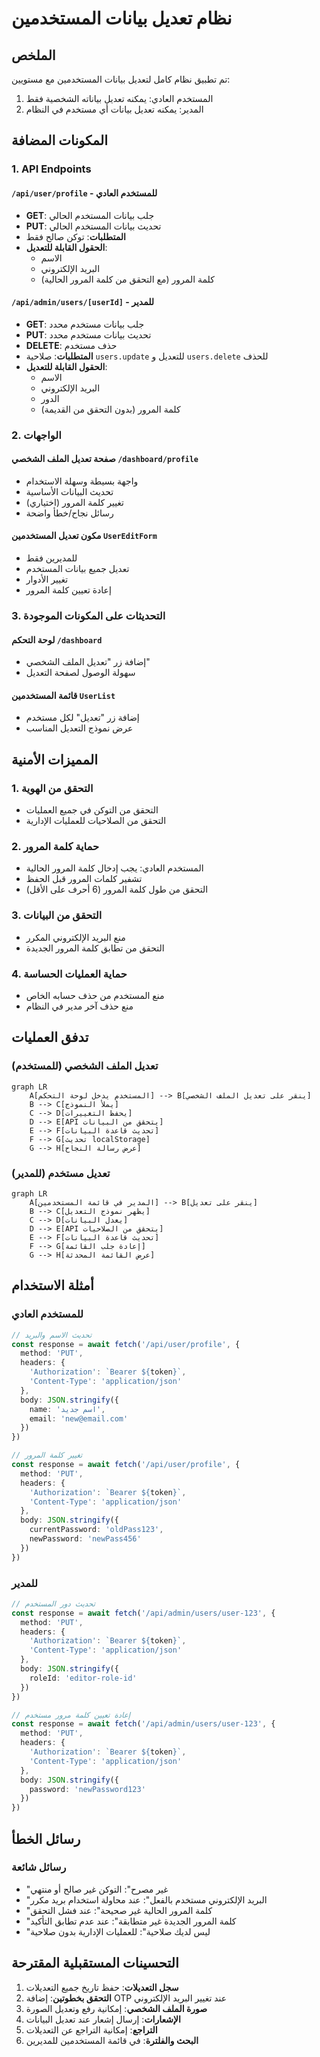 # نظام تعديل بيانات المستخدمين

## الملخص
تم تطبيق نظام كامل لتعديل بيانات المستخدمين مع مستويين:
1. المستخدم العادي: يمكنه تعديل بياناته الشخصية فقط
2. المدير: يمكنه تعديل بيانات أي مستخدم في النظام

## المكونات المضافة

### 1. API Endpoints

#### `/api/user/profile` - للمستخدم العادي
- **GET**: جلب بيانات المستخدم الحالي
- **PUT**: تحديث بيانات المستخدم الحالي
- **المتطلبات**: توكن صالح فقط
- **الحقول القابلة للتعديل**:
  - الاسم
  - البريد الإلكتروني
  - كلمة المرور (مع التحقق من كلمة المرور الحالية)

#### `/api/admin/users/[userId]` - للمدير
- **GET**: جلب بيانات مستخدم محدد
- **PUT**: تحديث بيانات مستخدم محدد
- **DELETE**: حذف مستخدم
- **المتطلبات**: صلاحية `users.update` للتعديل و `users.delete` للحذف
- **الحقول القابلة للتعديل**:
  - الاسم
  - البريد الإلكتروني
  - الدور
  - كلمة المرور (بدون التحقق من القديمة)

### 2. الواجهات

#### صفحة تعديل الملف الشخصي `/dashboard/profile`
- واجهة بسيطة وسهلة الاستخدام
- تحديث البيانات الأساسية
- تغيير كلمة المرور (اختياري)
- رسائل نجاح/خطأ واضحة

#### مكون تعديل المستخدمين `UserEditForm`
- للمديرين فقط
- تعديل جميع بيانات المستخدم
- تغيير الأدوار
- إعادة تعيين كلمة المرور

### 3. التحديثات على المكونات الموجودة

#### لوحة التحكم `/dashboard`
- إضافة زر "تعديل الملف الشخصي"
- سهولة الوصول لصفحة التعديل

#### قائمة المستخدمين `UserList`
- إضافة زر "تعديل" لكل مستخدم
- عرض نموذج التعديل المناسب

## المميزات الأمنية

### 1. التحقق من الهوية
- التحقق من التوكن في جميع العمليات
- التحقق من الصلاحيات للعمليات الإدارية

### 2. حماية كلمة المرور
- المستخدم العادي: يجب إدخال كلمة المرور الحالية
- تشفير كلمات المرور قبل الحفظ
- التحقق من طول كلمة المرور (6 أحرف على الأقل)

### 3. التحقق من البيانات
- منع البريد الإلكتروني المكرر
- التحقق من تطابق كلمة المرور الجديدة

### 4. حماية العمليات الحساسة
- منع المستخدم من حذف حسابه الخاص
- منع حذف آخر مدير في النظام

## تدفق العمليات

### تعديل الملف الشخصي (للمستخدم)
```mermaid
graph LR
    A[المستخدم يدخل لوحة التحكم] --> B[ينقر على تعديل الملف الشخصي]
    B --> C[يملأ النموذج]
    C --> D[يحفظ التغييرات]
    D --> E[API يتحقق من البيانات]
    E --> F[تحديث قاعدة البيانات]
    F --> G[تحديث localStorage]
    G --> H[عرض رسالة النجاح]
```

### تعديل مستخدم (للمدير)
```mermaid
graph LR
    A[المدير في قائمة المستخدمين] --> B[ينقر على تعديل]
    B --> C[يظهر نموذج التعديل]
    C --> D[يعدل البيانات]
    D --> E[API يتحقق من الصلاحيات]
    E --> F[تحديث قاعدة البيانات]
    F --> G[إعادة جلب القائمة]
    G --> H[عرض القائمة المحدثة]
```

## أمثلة الاستخدام

### للمستخدم العادي
```typescript
// تحديث الاسم والبريد
const response = await fetch('/api/user/profile', {
  method: 'PUT',
  headers: {
    'Authorization': `Bearer ${token}`,
    'Content-Type': 'application/json'
  },
  body: JSON.stringify({
    name: 'اسم جديد',
    email: 'new@email.com'
  })
})

// تغيير كلمة المرور
const response = await fetch('/api/user/profile', {
  method: 'PUT',
  headers: {
    'Authorization': `Bearer ${token}`,
    'Content-Type': 'application/json'
  },
  body: JSON.stringify({
    currentPassword: 'oldPass123',
    newPassword: 'newPass456'
  })
})
```

### للمدير
```typescript
// تحديث دور المستخدم
const response = await fetch('/api/admin/users/user-123', {
  method: 'PUT',
  headers: {
    'Authorization': `Bearer ${token}`,
    'Content-Type': 'application/json'
  },
  body: JSON.stringify({
    roleId: 'editor-role-id'
  })
})

// إعادة تعيين كلمة مرور مستخدم
const response = await fetch('/api/admin/users/user-123', {
  method: 'PUT',
  headers: {
    'Authorization': `Bearer ${token}`,
    'Content-Type': 'application/json'
  },
  body: JSON.stringify({
    password: 'newPassword123'
  })
})
```

## رسائل الخطأ

### رسائل شائعة
- "غير مصرح": التوكن غير صالح أو منتهي
- "البريد الإلكتروني مستخدم بالفعل": عند محاولة استخدام بريد مكرر
- "كلمة المرور الحالية غير صحيحة": عند فشل التحقق
- "كلمة المرور الجديدة غير متطابقة": عند عدم تطابق التأكيد
- "ليس لديك صلاحية": للعمليات الإدارية بدون صلاحية

## التحسينات المستقبلية المقترحة

1. **سجل التعديلات**: حفظ تاريخ جميع التعديلات
2. **التحقق بخطوتين**: إضافة OTP عند تغيير البريد الإلكتروني
3. **صورة الملف الشخصي**: إمكانية رفع وتعديل الصورة
4. **الإشعارات**: إرسال إشعار عند تعديل البيانات
5. **التراجع**: إمكانية التراجع عن التعديلات
6. **البحث والفلترة**: في قائمة المستخدمين للمديرين 